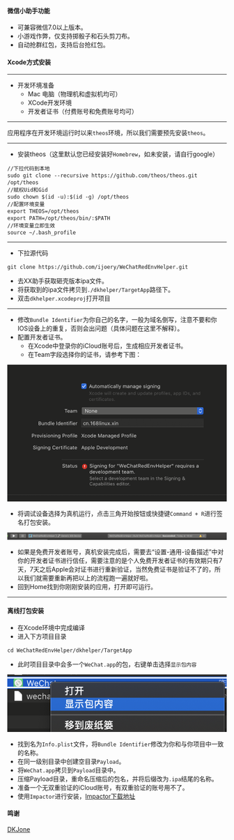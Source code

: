 #### 微信小助手功能

* 可兼容微信7.0以上版本。
* 小游戏作弊，仅支持掷骰子和石头剪刀布。
* 自动抢群红包，支持后台抢红包。

#### Xcode方式安装

---

* 开发环境准备
  * Mac 电脑（物理机和虚拟机均可）
  * XCode开发环境
  * 开发者证书（付费账号和免费账号均可）

---

应用程序在开发环境运行时以来`theos`环境，所以我们需要预先安装`theos`。

---

* 安装theos（这里默认您已经安装好`Homebrew`，如未安装，请自行google）

```
//下拉代码到本地
sudo git clone --recursive https://github.com/theos/theos.git /opt/theos
//赋权Uid和Gid
sudo chown $(id -u):$(id -g) /opt/theos
//配置环境变量
export THEOS=/opt/theos
export PATH=/opt/theos/bin/:$PATH
//环境变量立即生效
source ~/.bash_profile
```

---

* 下拉源代码

```
git clone https://github.com/ijoery/WeChatRedEnvHelper.git
```

* 去XX助手获取砸壳版本ipa文件。
* 将获取到的ipa文件拷贝到`./dkhelper/TargetApp`路径下。
* 双击`dkhelper.xcodeproj`打开项目

---

* 修改`Bundle Identifier`为你自己的名字，一般为域名倒写，注意不要和你IOS设备上的重复，否则会出问题（具体问题在这里不解释）。
* 配置开发者证书。
  * 在Xcode中登录你的iCloud账号后，生成相应开发者证书。
  * 在Team字段选择你的证书，请参考下图：

![image-20200105190141341](screen/image-20200105190141341.png)

* 将调试设备选择为真机运行，点击三角开始按钮或快捷键`Command + R`进行签名打包安装。

![image-20200105190355953](screen/image-20200105190355953.png)

* 如果是免费开发者账号，真机安装完成后，需要去“设置-通用-设备描述”中对你的开发者证书进行信任，需要注意的是个人免费开发者证书的有效期只有7天，7天之后Apple会对证书进行重新验证，当然免费证书是验证不了的，所以我们就需要重新再把以上的流程跑一遍就好啦。
* 回到Home找到你刚刚安装的应用，打开即可运行。

---

#### 离线打包安装

* 在Xcode环境中完成编译
* 进入下方项目目录

```
cd WeChatRedEnvHelper/dkhelper/TargetApp
```

* 此时项目目录中会多一个`WeChat.app`的包，右键单击选择`显示包内容`

![image-20200105191707978](screen/image-20200105191707978.png)

* 找到名为`Info.plist`文件，将`Bundle Identifier`修改为你和与你项目中一致的名称。
* 在同一级别目录中创建空目录`Payload`。
* 将`WeChat.app`拷贝到`Payload`目录中。
* 压缩Payload目录，重命名压缩后的包名，并将后缀改为`.ipa`结尾的名称。
* 准备一个无双重验证的iCloud账号，有双重验证的账号用不了。
* 使用`Impactor`进行安装，[Impactor下载地址](http://www.cydiaimpactor.com/)



#### 鸣谢

[DKJone](https://github.com/DKJone/DKWechatHelper.git)

